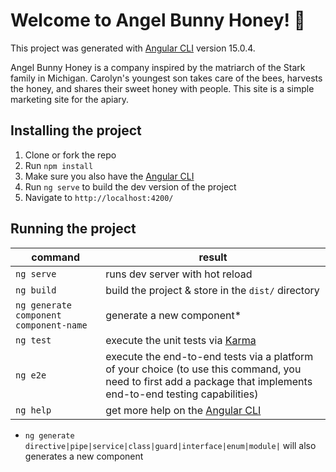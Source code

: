 # Welcome to Angel Bunny Honey! 🍯

This project was generated with [Angular CLI](https://github.com/angular/angular-cli) version 15.0.4.

Angel Bunny Honey is a company inspired by the matriarch of the Stark family in Michigan. Carolyn's youngest son takes care of the bees, harvests the honey, and shares their sweet honey with people. This site is a simple marketing site for the apiary. 

## Installing the project
1. Clone or fork the repo
2. Run `npm install`
3. Make sure you also have the [Angular CLI](https://angular.io/cli)
3. Run `ng serve` to build the dev version of the project
4. Navigate to `http://localhost:4200/`

## Running the project

| command | result |
| -------- | ------ |
| `ng serve` | runs dev server with hot reload |
| `ng build` | build the project & store in the `dist/` directory |
| `ng generate component component-name` | generate a new component* |
| `ng test` | execute the unit tests via [Karma](https://karma-runner.github.io) |
| `ng e2e` | execute the end-to-end tests via a platform of your choice (to use this command, you need to first add a package that implements end-to-end testing capabilities) |
| `ng help` | get more help on the [Angular CLI](https://angular.io/cli) |

* `ng generate directive|pipe|service|class|guard|interface|enum|module|` will also generates a new component